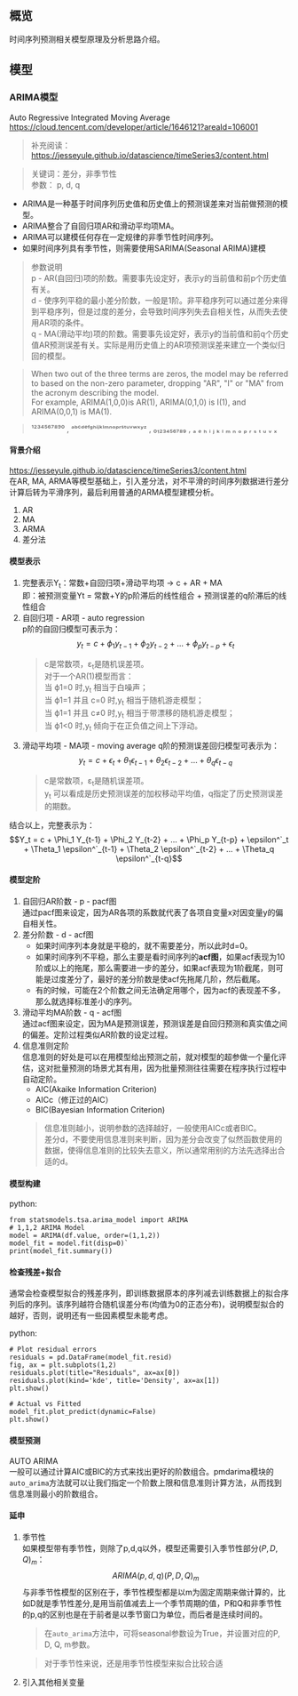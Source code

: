 
## 概览
时间序列预测相关模型原理及分析思路介绍。

## 模型
### ARIMA模型
Auto Regressive Integrated Moving Average  
https://cloud.tencent.com/developer/article/1646121?areaId=106001  

> 补充阅读：https://jesseyule.github.io/datascience/timeSeries3/content.html

> 关键词：差分，非季节性  
> 参数： p, d, q

- ARIMA是一种基于时间序列历史值和历史值上的预测误差来对当前做预测的模型。
- ARIMA整合了自回归项AR和滑动平均项MA。
- ARIMA可以建模任何存在一定规律的非季节性时间序列。
- 如果时间序列具有季节性，则需要使用SARIMA(Seasonal ARIMA)建模  

> 参数说明  
p - AR(自回归)项的阶数。需要事先设定好，表示y的当前值和前p个历史值有关。   
d - 使序列平稳的最小差分阶数，一般是1阶。非平稳序列可以通过差分来得到平稳序列，但是过度的差分，会导致时间序列失去自相关性，从而失去使用AR项的条件。  
q - MA(滑动平均)项的阶数。需要事先设定好，表示y的当前值和前q个历史值AR预测误差有关。实际是用历史值上的AR项预测误差来建立一个类似归回的模型。  

> When two out of the three terms are zeros, the model may be referred to based on the non-zero parameter, dropping "AR", "I" or "MA" from the acronym describing the model.   
For example, ARIMA(1,0,0)is AR(1), ARIMA(0,1,0) is I(1), and ARIMA(0,0,1) is MA(1).

> ¹²³⁴⁵⁶⁷⁸⁹⁰ , ᵃᵇᶜᵈᵉᶠᵍʰⁱʲᵏˡᵐⁿᵒᵖʳˢᵗᵘᵛʷˣʸᶻ , ₀₁₂₃₄₅₆₇₈₉ , ₐ ₑ ₕ ᵢ ⱼ ₖ ₗ ₘ ₙ ₒ ₚ ᵣ ₛ 
ₜ ᵤ ᵥ ₓ
<!--hidden comment-->

#### 背景介绍
https://jesseyule.github.io/datascience/timeSeries3/content.html   
在AR, MA, ARMA等模型基础上，引入差分法，对不平滑的时间序列数据进行差分计算后转为平滑序列，最后利用普通的ARMA模型建模分析。

1. AR
1. MA
1. ARMA
1. 差分法

#### 模型表示   
1. 完整表示Y<sub>t</sub>：常数+自回归项+滑动平均项 -> c + AR + MA  
即：被预测变量Yt = 常数+Y的p阶滞后的线性组合 + 预测误差的q阶滞后的线性组合
1. 自回归项 - AR项 - auto regression  
p阶的自回归模型可表示为：
    $$y_t = c + \phi_1 y_{t-1} + \phi_2 y_{t-2} + ... + \phi_p y_{t-p} + \epsilon_t $$
    >  c是常数项，ε<sub>t</sub>是随机误差项。  
 对于一个AR(1)模型而言：  
 当 ϕ1=0 时,y<sub>t</sub> 相当于白噪声；  
 当 ϕ1=1 并且 c=0 时,y<sub>t</sub> 相当于随机游走模型；  
 当 ϕ1=1 并且 c≠0 时,y<sub>t</sub> 相当于带漂移的随机游走模型；  
 当 ϕ1<0 时,y<sub>t</sub> 倾向于在正负值之间上下浮动。
1. 滑动平均项 - MA项 - moving average
q阶的预测误差回归模型可表示为：
    $$y_t = c + \epsilon_t + \theta_1 \epsilon_{t-1} + \theta_2 \epsilon_{t-2} + ... + \theta_q \epsilon_{t-q} $$
    > c是常数项，ε<sub>t</sub>是随机误差项。  
 y<sub>t</sub> 可以看成是历史预测误差的加权移动平均值，q指定了历史预测误差的期数。

结合以上，完整表示为：
$$Y_t = c + \Phi_1 Y_{t-1} + \Phi_2 Y_{t-2} + ... + \Phi_p Y_{t-p} + \epsilon^`_t + \Theta_1 \epsilon^`_{t-1} + \Theta_2 \epsilon^`_{t-2} + ... + \Theta_q \epsilon^`_{t-q}$$

#### 模型定阶
1. 自回归AR阶数 - p - pacf图  
通过pacf图来设定，因为AR各项的系数就代表了各项自变量x对因变量y的偏自相关性。
1. 差分阶数 - d - acf图
    - 如果时间序列本身就是平稳的，就不需要差分，所以此时d=0。  
    - 如果时间序列不平稳，那么主要是看时间序列的**acf图**，如果acf表现为10阶或以上的拖尾，那么需要进一步的差分，如果acf表现为1阶截尾，则可能是过度差分了，最好的差分阶数是使acf先拖尾几阶，然后截尾。  
    - 有的时候，可能在2个阶数之间无法确定用哪个，因为acf的表现差不多，那么就选择标准差小的序列。  
1. 滑动平均MA阶数 - q - acf图  
通过acf图来设定，因为MA是预测误差，预测误差是自回归预测和真实值之间的偏差。定阶过程类似AR阶数的设定过程。
1. 信息准则定阶  
信息准则的好处是可以在用模型给出预测之前，就对模型的超参做一个量化评估，这对批量预测的场景尤其有用，因为批量预测往往需要在程序执行过程中自动定阶。
    - AIC(Akaike Information Criterion)
    - AICc（修正过的AIC）
    - BIC(Bayesian Information Criterion)
    > 信息准则越小，说明参数的选择越好，一般使用AICc或者BIC。  
    差分d，不要使用信息准则来判断，因为差分会改变了似然函数使用的数据，使得信息准则的比较失去意义，所以通常用别的方法先选择出合适的d。

#### 模型构建
python:
```  
from statsmodels.tsa.arima_model import ARIMA  
# 1,1,2 ARIMA Model
model = ARIMA(df.value, order=(1,1,2)) 
model_fit = model.fit(disp=0)`  
print(model_fit.summary())
```

#### 检查残差+拟合
通常会检查模型拟合的残差序列，即训练数据原本的序列减去训练数据上的拟合序列后的序列。该序列越符合随机误差分布(均值为0的正态分布)，说明模型拟合的越好，否则，说明还有一些因素模型未能考虑。  

python:  
```
# Plot residual errors
residuals = pd.DataFrame(model_fit.resid)
fig, ax = plt.subplots(1,2)
residuals.plot(title="Residuals", ax=ax[0])
residuals.plot(kind='kde', title='Density', ax=ax[1])
plt.show()

# Actual vs Fitted
model_fit.plot_predict(dynamic=False)
plt.show()
```

#### 模型预测
AUTO ARIMA  
一般可以通过计算AIC或BIC的方式来找出更好的阶数组合。pmdarima模块的`auto_arima`方法就可以让我们指定一个阶数上限和信息准则计算方法，从而找到信息准则最小的阶数组合。

#### 延申
1. 季节性  
如果模型带有季节性，则除了p,d,q以外，模型还需要引入季节性部分$(P,D,Q)_m$：
    $$ARIMA (p,d,q)(P,D,Q)_m$$
    与非季节性模型的区别在于，季节性模型都是以m为固定周期来做计算的，比如D就是季节性差分,是用当前值减去上一个季节周期的值，P和Q和非季节性的p,q的区别也是在于前者是以季节窗口为单位，而后者是连续时间的。
    > 在`auto_arima`方法中，可将seasonal参数设为True，并设置对应的P, D, Q, m参数。  

    > 对于季节性来说，还是用季节性模型来拟合比较合适

1. 引入其他相关变量